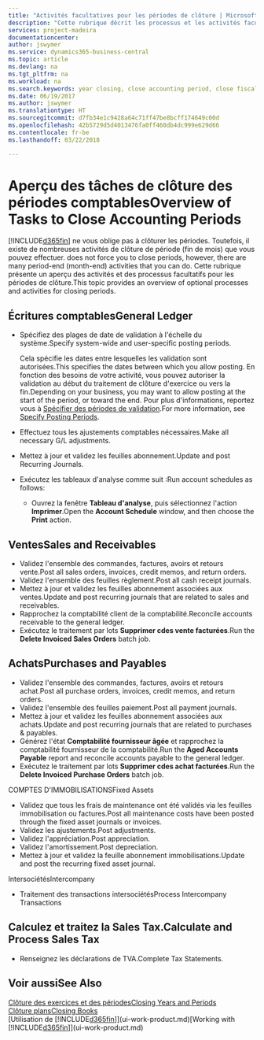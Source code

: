 ```yaml
---
title: "Activités facultatives pour les périodes de clôture | Microsoft Docs"
description: "Cette rubrique décrit les processus et les activités facultatifs pour la clôture des périodes comptables dans Business Central."
services: project-madeira
documentationcenter: 
author: jswymer
ms.service: dynamics365-business-central
ms.topic: article
ms.devlang: na
ms.tgt_pltfrm: na
ms.workload: na
ms.search.keywords: year closing, close accounting period, close fiscal year, aging, creditor payments, vendor payments
ms.date: 06/19/2017
ms.author: jswymer
ms.translationtype: HT
ms.sourcegitcommit: d7fb34e1c9428a64c71ff47be8bcff174649c00d
ms.openlocfilehash: 42b5729d5d4013476fa0ff460db4dc999e629d66
ms.contentlocale: fr-be
ms.lasthandoff: 03/22/2018

---
```

# <a name="overview-of-tasks-to-close-accounting-periods"></a><span data-ttu-id="2bc10-103">Aperçu des tâches de clôture des périodes comptables</span><span class="sxs-lookup"><span data-stu-id="2bc10-103">Overview of Tasks to Close Accounting Periods</span></span>
[!INCLUDE[d365fin](includes/d365fin_md.md)]<span data-ttu-id="2bc10-104"> ne vous oblige pas à clôturer les périodes. Toutefois, il existe de nombreuses activités de clôture de période (fin de mois) que vous pouvez effectuer.</span><span class="sxs-lookup"><span data-stu-id="2bc10-104"> does not force you to close periods, however, there are many period-end (month-end) activities that you can do.</span></span> <span data-ttu-id="2bc10-105">Cette rubrique présente un aperçu des activités et des processus facultatifs pour les périodes de clôture.</span><span class="sxs-lookup"><span data-stu-id="2bc10-105">This topic provides an overview of optional processes and activities for closing periods.</span></span>  

## <a name="general-ledger"></a><span data-ttu-id="2bc10-106">Écritures comptables</span><span class="sxs-lookup"><span data-stu-id="2bc10-106">General Ledger</span></span>
* <span data-ttu-id="2bc10-107">Spécifiez des plages de date de validation à l'échelle du système.</span><span class="sxs-lookup"><span data-stu-id="2bc10-107">Specify system-wide and user-specific posting periods.</span></span>  

    <span data-ttu-id="2bc10-108">Cela spécifie les dates entre lesquelles les validation sont autorisées.</span><span class="sxs-lookup"><span data-stu-id="2bc10-108">This specifies the dates between which you allow posting.</span></span> <span data-ttu-id="2bc10-109">En fonction des besoins de votre activité, vous pouvez autoriser la validation au début du traitement de clôture d'exercice ou vers la fin.</span><span class="sxs-lookup"><span data-stu-id="2bc10-109">Depending on your business, you may want to allow posting at the start of the period, or toward the end.</span></span> <span data-ttu-id="2bc10-110">Pour plus d'informations, reportez vous à [Spécifier des périodes de validation](finance-how-specify-posting-periods.md).</span><span class="sxs-lookup"><span data-stu-id="2bc10-110">For more information, see [Specify Posting Periods](finance-how-specify-posting-periods.md).</span></span>  
* <span data-ttu-id="2bc10-111">Effectuez tous les ajustements comptables nécessaires.</span><span class="sxs-lookup"><span data-stu-id="2bc10-111">Make all necessary G/L adjustments.</span></span>  
* <span data-ttu-id="2bc10-112">Mettez à jour et validez les feuilles abonnement.</span><span class="sxs-lookup"><span data-stu-id="2bc10-112">Update and post Recurring Journals.</span></span>  
  <!--* Process Consolidations-->
* <span data-ttu-id="2bc10-113">Exécutez les tableaux d'analyse comme suit :</span><span class="sxs-lookup"><span data-stu-id="2bc10-113">Run account schedules as follows:</span></span>  
  * <span data-ttu-id="2bc10-114">Ouvrez la fenêtre **Tableau d'analyse**, puis sélectionnez l'action **Imprimer**.</span><span class="sxs-lookup"><span data-stu-id="2bc10-114">Open the **Account Schedule** window, and then choose the **Print** action.</span></span>  

## <a name="sales-and-receivables"></a><span data-ttu-id="2bc10-115">Ventes</span><span class="sxs-lookup"><span data-stu-id="2bc10-115">Sales and Receivables</span></span>
* <span data-ttu-id="2bc10-116">Validez l'ensemble des commandes, factures, avoirs et retours vente.</span><span class="sxs-lookup"><span data-stu-id="2bc10-116">Post all sales orders, invoices, credit memos, and return orders.</span></span>  
* <span data-ttu-id="2bc10-117">Validez l'ensemble des feuilles règlement.</span><span class="sxs-lookup"><span data-stu-id="2bc10-117">Post all cash receipt journals.</span></span>  
* <span data-ttu-id="2bc10-118">Mettez à jour et validez les feuilles abonnement associées aux ventes.</span><span class="sxs-lookup"><span data-stu-id="2bc10-118">Update and post recurring journals that are related to sales and receivables.</span></span>  
* <span data-ttu-id="2bc10-119">Rapprochez la comptabilité client de la comptabilité.</span><span class="sxs-lookup"><span data-stu-id="2bc10-119">Reconcile accounts receivable to the general ledger.</span></span>  
* <span data-ttu-id="2bc10-120">Exécutez le traitement par lots **Supprimer cdes vente facturées**.</span><span class="sxs-lookup"><span data-stu-id="2bc10-120">Run the **Delete Invoiced Sales Orders** batch job.</span></span>  

## <a name="purchases-and-payables"></a><span data-ttu-id="2bc10-121">Achats</span><span class="sxs-lookup"><span data-stu-id="2bc10-121">Purchases and Payables</span></span>
* <span data-ttu-id="2bc10-122">Validez l'ensemble des commandes, factures, avoirs et retours achat.</span><span class="sxs-lookup"><span data-stu-id="2bc10-122">Post all purchase orders, invoices, credit memos, and return orders.</span></span>  
* <span data-ttu-id="2bc10-123">Validez l'ensemble des feuilles paiement.</span><span class="sxs-lookup"><span data-stu-id="2bc10-123">Post all payment journals.</span></span>  
* <span data-ttu-id="2bc10-124">Mettez à jour et validez les feuilles abonnement associées aux achats.</span><span class="sxs-lookup"><span data-stu-id="2bc10-124">Update and post recurring journals that are related to purchases & payables.</span></span>  
* <span data-ttu-id="2bc10-125">Générez l'état **Comptabilité fournisseur âgée** et rapprochez la comptabilité fournisseur de la comptabilité.</span><span class="sxs-lookup"><span data-stu-id="2bc10-125">Run the **Aged Accounts Payable** report and reconcile accounts payable to the general ledger.</span></span>  
* <span data-ttu-id="2bc10-126">Exécutez le traitement par lots **Supprimer cdes achat facturées**.</span><span class="sxs-lookup"><span data-stu-id="2bc10-126">Run the **Delete Invoiced Purchase Orders** batch job.</span></span>  

<span data-ttu-id="2bc10-127">COMPTES D'IMMOBILISATIONS</span><span class="sxs-lookup"><span data-stu-id="2bc10-127">Fixed Assets</span></span>
* <span data-ttu-id="2bc10-128">Validez que tous les frais de maintenance ont été validés via les feuilles immobilisation ou factures.</span><span class="sxs-lookup"><span data-stu-id="2bc10-128">Post all maintenance costs have been posted through the fixed asset journals or invoices.</span></span>
* <span data-ttu-id="2bc10-129">Validez les ajustements.</span><span class="sxs-lookup"><span data-stu-id="2bc10-129">Post adjustments.</span></span>
* <span data-ttu-id="2bc10-130">Validez l'appréciation.</span><span class="sxs-lookup"><span data-stu-id="2bc10-130">Post appreciation.</span></span>
* <span data-ttu-id="2bc10-131">Validez l'amortissement.</span><span class="sxs-lookup"><span data-stu-id="2bc10-131">Post depreciation.</span></span>
* <span data-ttu-id="2bc10-132">Mettez à jour et validez la feuille abonnement immobilisations.</span><span class="sxs-lookup"><span data-stu-id="2bc10-132">Update and post the recurring fixed asset journal.</span></span>

<span data-ttu-id="2bc10-133">Intersociétés</span><span class="sxs-lookup"><span data-stu-id="2bc10-133">Intercompany</span></span>
* <span data-ttu-id="2bc10-134">Traitement des transactions intersociétés</span><span class="sxs-lookup"><span data-stu-id="2bc10-134">Process Intercompany Transactions</span></span>

## <a name="calculate-and-process-sales-tax"></a><span data-ttu-id="2bc10-135">Calculez et traitez la Sales Tax.</span><span class="sxs-lookup"><span data-stu-id="2bc10-135">Calculate and Process Sales Tax</span></span>
* <span data-ttu-id="2bc10-136">Renseignez les déclarations de TVA.</span><span class="sxs-lookup"><span data-stu-id="2bc10-136">Complete Tax Statements.</span></span>  

## <a name="see-also"></a><span data-ttu-id="2bc10-137">Voir aussi</span><span class="sxs-lookup"><span data-stu-id="2bc10-137">See Also</span></span>
[<span data-ttu-id="2bc10-138">Clôture des exercices et des périodes</span><span class="sxs-lookup"><span data-stu-id="2bc10-138">Closing Years and Periods</span></span>](year-close-years-periods.md)  
[<span data-ttu-id="2bc10-139">Clôture plans</span><span class="sxs-lookup"><span data-stu-id="2bc10-139">Closing Books</span></span>](year-close-books.md)  
<span data-ttu-id="2bc10-140">[Utilisation de [!INCLUDE[d365fin](includes/d365fin_md.md)]](ui-work-product.md)</span><span class="sxs-lookup"><span data-stu-id="2bc10-140">[Working with [!INCLUDE[d365fin](includes/d365fin_md.md)]](ui-work-product.md)</span></span>

